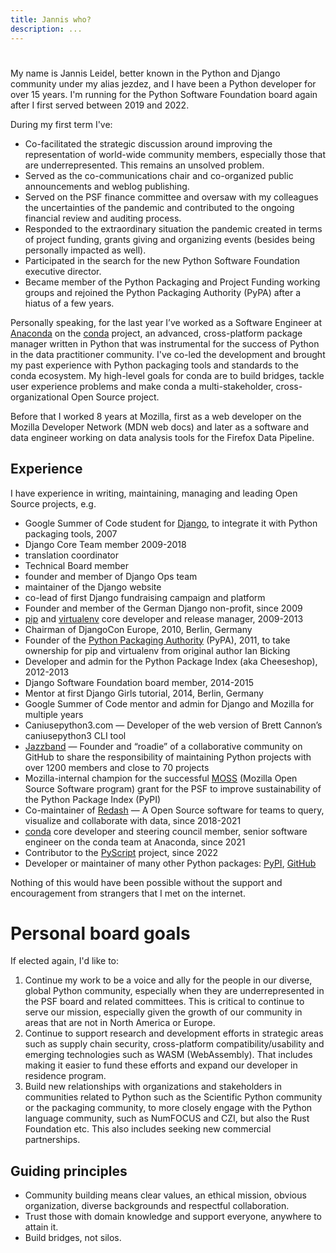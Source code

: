 ```yaml
---
title: Jannis who?
description: ...
---
```


# 


My name is Jannis Leidel, better known in the Python and Django community under my alias jezdez, and I have been a Python developer for over 15 years. I'm running for the Python Software Foundation board again after I first served between 2019 and 2022\.


During my first term I've:


* Co\-facilitated the strategic discussion around improving the representation of world\-wide community members, especially those that are underrepresented. This remains an unsolved problem.
* Served as the co\-communications chair and co\-organized public announcements and weblog publishing.
* Served on the PSF finance committee and oversaw with my colleagues the uncertainties of the pandemic and contributed to the ongoing financial review and auditing process.
* Responded to the extraordinary situation the pandemic created in terms of project funding, grants giving and organizing events (besides being personally impacted as well).
* Participated in the search for the new Python Software Foundation executive director.
* Became member of the Python Packaging and Project Funding working groups and rejoined the Python Packaging Authority (PyPA) after a hiatus of a few years.


Personally speaking, for the last year I’ve worked as a Software Engineer at [Anaconda](https://www.anacoda.com/) on the [conda](https://www.conda.io/) project, an advanced, cross\-platform package manager written in Python that was instrumental for the success of Python in the data practitioner community. I've co\-led the development and brought my past experience with Python packaging tools and standards to the conda ecosystem. My high\-level goals for conda are to build bridges, tackle user experience problems and make conda a multi\-stakeholder, cross\-organizational Open Source project.


Before that I worked 8 years at Mozilla, first as a web developer on the Mozilla Developer Network (MDN web docs) and later as a software and data engineer working on data analysis tools for the Firefox Data Pipeline.


## Experience


I have experience in writing, maintaining, managing and leading Open Source projects, e.g.


* Google Summer of Code student for [Django](https://www.djangoproject.com/), to integrate it with Python packaging tools, 2007
* Django Core Team member 2009\-2018
* translation coordinator
* Technical Board member
* founder and member of Django Ops team
* maintainer of the Django website
* co\-lead of first Django fundraising campaign and platform
* Founder and member of the German Django non\-profit, since 2009
* [pip](https://pip.pypa.io/) and [virtualenv](https://virtualenv.pypa.io/) core developer and release manager, 2009\-2013
* Chairman of DjangoCon Europe, 2010, Berlin, Germany
* Founder of the [Python Packaging Authority](https://www.pypa.io/) (PyPA), 2011, to take ownership for pip and virtualenv from original author Ian Bicking
* Developer and admin for the Python Package Index (aka Cheeseshop), 2012\-2013
* Django Software Foundation board member, 2014\-2015
* Mentor at first Django Girls tutorial, 2014, Berlin, Germany
* Google Summer of Code mentor and admin for Django and Mozilla for multiple years
* Caniusepython3\.com — Developer of the web version of Brett Cannon’s caniusepython3 CLI tool
* [Jazzband](https://jazzband.co/) — Founder and “roadie” of a collaborative community on GitHub to share the responsibility of maintaining Python projects with over 1200 members and close to 70 projects
* Mozilla\-internal champion for the successful [MOSS](https://www.mozilla.org/en-US/moss/) (Mozilla Open Source Software program) grant for the PSF to improve sustainability of the Python Package Index (PyPI)
* Co\-maintainer of [Redash](https://redash.io/) — A Open Source software for teams to query, visualize and collaborate with data, since 2018\-2021
* [conda](https://docs.conda.io/) core developer and steering council member, senior software engineer on the conda team at Anaconda, since 2021
* Contributor to the [PyScript](https://pyscript.net) project, since 2022
* Developer or maintainer of many other Python packages: [PyPI](https://pypi.org/user/jezdez/), [GitHub](https://github.com/jezdez/)


Nothing of this would have been possible without the support and encouragement from strangers that I met on the internet.


# Personal board goals


If elected again, I'd like to:


1. Continue my work to be a voice and ally for the people in our diverse, global Python community, especially when they are underrepresented in the PSF board and related committees. This is critical to continue to serve our mission, especially given the growth of our community in areas that are not in North America or Europe.
2. Continue to support research and development efforts in strategic areas such as supply chain security, cross\-platform compatibility/usability and emerging technologies such as WASM (WebAssembly). That includes making it easier to fund these efforts and expand our developer in residence program.
3. Build new relationships with organizations and stakeholders in communities related to Python such as the Scientific Python community or the packaging community, to more closely engage with the Python language community, such as NumFOCUS and CZI, but also the Rust Foundation etc. This also includes seeking new commercial partnerships.


## Guiding principles


* Community building means clear values, an ethical mission, obvious organization, diverse backgrounds and respectful collaboration.
* Trust those with domain knowledge and support everyone, anywhere to attain it.
* Build bridges, not silos.


